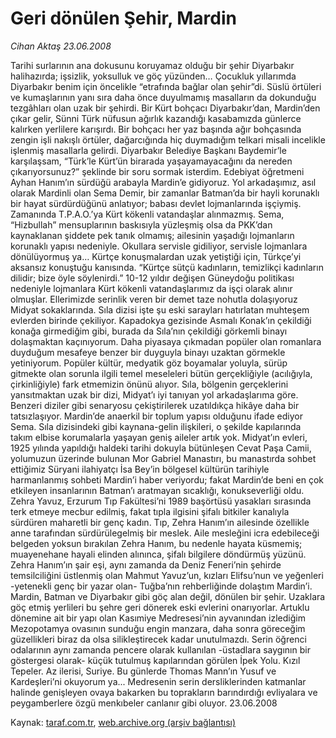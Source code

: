 # Geri dönülen Şehir, Mardin

*Cihan Aktaş 23.06.2008*

<div class="yazi">Tarihi surlarının ana dokusunu koruyamaz olduğu bir şehir Diyarbakır halihazırda; işsizlik, yoksulluk ve göç yüzünden…    Çocukluk yıllarımda Diyarbakır benim için öncelikle “etrafında bağlar olan şehir”di. Süslü örtüleri ve kumaşlarının yanı sıra daha önce duyulmamış masalların da dokunduğu tezgâhları olan uzak bir şehirdi. Bir Kürt bohçacı Diyarbakır’dan, Mardin’den çıkar gelir, Sünni Türk nüfusun ağırlık kazandığı kasabamızda günlerce kalırken yerlilere karışırdı. Bir bohçacı her yaz başında ağır bohçasında zengin işli nakışlı örtüler, dağarcığında hiç duymadığım telkari misali incelikle işlenmiş masallarla gelirdi.   Diyarbakır Belediye Başkanı Baydemir’le karşılaşsam, “Türk’le Kürt’ün birarada yaşayamayacağını da nereden çıkarıyorsunuz?” şeklinde bir soru sormak isterdim.   Edebiyat öğretmeni Ayhan Hanım’ın sürdüğü arabayla Mardin’e gidiyoruz. Yol arkadaşımız, asıl olarak Mardinli olan Sema Demir, bir zamanlar Batman’da bir hayli korunaklı bir hayat sürdürdüğünü anlatıyor; babası devlet lojmanlarında işçiymiş. Zamanında T.P.A.O.’ya Kürt kökenli vatandaşlar alınmazmış. Sema, “Hizbullah” mensuplarının baskısıyla yüzleşmiş olsa da PKK’dan kaynaklanan şiddete pek tanık olmamış; ailesinin yaşadığı lojmanların korunaklı yapısı nedeniyle. Okullara servisle gidiliyor, servisle lojmanlara dönülüyormuş ya…  Kürtçe konuşmalardan uzak yetiştiği için, Türkçe’yi aksansız konuştuğu kanısında. “Kürtçe sütçü kadınların, temizlikçi kadınların dilidir; bize öyle söylenirdi.”     10-12 yıldır değişen Güneydoğu politikası nedeniyle lojmanlara Kürt kökenli vatandaşlarımız da işçi olarak alınır olmuşlar.   Ellerimizde serinlik veren bir demet taze nohutla dolaşıyoruz Midyat sokaklarında. Sıla dizisi işte şu eski sarayları hatırlatan muhteşem evlerden birinde çekiliyor. Kapadokya gezisinde Asmalı Konak’ın çekildiği konağa girmediğim gibi, burada da Sıla’nın çekildiği görkemli binayı dolaşmaktan kaçınıyorum. Daha piyasaya çıkmadan popüler olan romanlara duyduğum mesafeye benzer bir duyguyla binayı uzaktan görmekle yetiniyorum. Popüler kültür, medyatik göz boyamalar yoluyla, sürüp gitmekte olan sorunla ilgili temel meseleleri bütün gerçekliğiyle (acılığıyla, çirkinliğiyle) fark etmemizin önünü alıyor. Sıla, bölgenin gerçeklerini yansıtmaktan uzak bir dizi, Midyat’ı iyi tanıyan yol arkadaşlarıma göre. Benzeri diziler gibi senaryosu çekiştirilerek uzatıldıkça hikâye daha bir tatsızlaşıyor.   Mardin’de anaerkil bir toplum yapısı olduğunu ifade ediyor Sema. Sıla dizisindeki gibi kaynana-gelin ilişkileri, o şekilde kapılarında takım elbise korumalarla yaşayan geniş aileler artık yok.   Midyat’ın evleri, 1925 yılında yapıldığı haldeki tarihi dokuyla bütünleşen Cevat Paşa Camii, yolumuzun üzerinde bulunan Mor Gabriel Manastırı, bu manastırda sohbet ettiğimiz Süryani ilahiyatçı İsa Bey’in bölgesel kültürün tarihiyle harmanlanmış sohbeti Mardin’i haber veriyordu; fakat Mardin’de beni en çok etkileyen insanlarının Batman’ı aratmayan sıcaklığı, konukseverliği oldu. Zehra Yavuz, Erzurum Tıp Fakültesi’ni 1989 başörtüsü yasakları sırasında terk etmeye mecbur edilmiş, fakat tıpla ilgisini şifalı bitkiler kanalıyla sürdüren maharetli bir genç kadın. Tıp, Zehra Hanım’ın ailesinde özellikle anne tarafından sürdürülegelmiş bir meslek. Aile mesleğini icra edebileceği belgeden yoksun bırakılan Zehra Hanım, bu nedenle hayata küsmemiş; muayenehane hayali elinden alınınca, şifalı bilgilere döndürmüş yüzünü.   Zehra Hanım’ın şair eşi, aynı zamanda da Deniz Feneri’nin şehirde temsilciliğini üstlenmiş olan Mahmut Yavuz’un, kızları Elifsu’nun ve yeğenleri -yetenekli genç bir yazar olan- Tuğba’nın rehberliğinde dolaştım Mardin’i.   Mardin, Batman ve Diyarbakır gibi göç alan değil, dönülen bir şehir. Uzaklara göç etmiş yerlileri bu şehre geri dönerek eski evlerini onarıyorlar.   Artuklu dönemine ait bir yapı olan Kasımiye Medresesi’nin ayvanından izlediğim Mezopotamya ovasının sunduğu engin manzara, daha sonra göreceğim güzellikleri biraz da olsa silikleştirecek kadar unutulmazdı. Serin öğrenci odalarının aynı zamanda pencere olarak kullanılan -üstadlara saygının bir göstergesi olarak- küçük tutulmuş kapılarından görülen İpek Yolu. Kızıl Tepeler. Az ilerisi, Suriye. Bu günlerde Thomas Mann’ın Yusuf ve Kardeşleri’ni okuyorum ya... Medresenin serin dersliklerinden katmanlar halinde genişleyen ovaya bakarken bu toprakların barındırdığı evliyalara ve peygamberlere özgü menkıbeler canlanır gibi oluyor.  23.06.2008</div>

Kaynak: [taraf.com.tr](m), [web.archive.org (arşiv bağlantısı)](http://web.archive.org/web/20101201061022/http://taraf.com.tr/cihan-aktas/makale-geri-donulen-sehir-mardin.htm)
